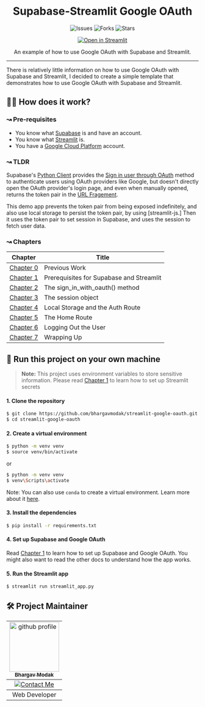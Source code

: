 <h1 align="center">Supabase-Streamlit Google OAuth</h1>
<p align="center">
  <img src="https://img.shields.io/github/issues/bhargavmodak/streamlit-google-oauth" alt="Issues">
  <img src="https://img.shields.io/github/forks/bhargavmodak/streamlit-google-oauth" alt="Forks">
  <img src="https://img.shields.io/github/stars/bhargavmodak/streamlit-google-oauth" alt="Stars">
</p>
<p align="center">
  <a href="https://bhargav-supa-stgouth-demo.streamlit.app/">
    <img src="https://static.streamlit.io/badges/streamlit_badge_black_white.svg" alt="Open in Streamlit">
  </a>
</p>
<p align="center">
An example of how to use Google OAuth with Supabase and Streamlit.
</p>
<hr style="height:2px;border-width:0;color:gray;background-color:gray">

There is relatively little information on how to use Google OAuth with Supabase and Streamlit, I decided to create a simple template that demonstrates how to use Google OAuth with Supabase and Streamlit.

## 🧑‍🔬 How does it work?

### ↝ Pre-requisites
   - You know what [Supabase](https://supabase.io/) is and have an account.
   - You know what [Streamlit](https://streamlit.io/) is.
   - You have a [Google Cloud Platform](https://console.cloud.google.com/) account.

### ↝ TLDR

Supabase's [Python Client](https://supabase.com/docs/reference/python/introduction) provides the [Sign in user through OAuth](https://supabase.com/docs/reference/python/auth-signinwithoauth) method to authenticate users using OAuth providers like Google, but doesn't directly open the OAuth provider's login page, and even when manually opened, returns the token pair in the [URL Fragement](https://developer.mozilla.org/en-US/docs/Web/API/URL/hash).

This demo app prevents the token pair from being exposed indefinitely, and also use local storage to persist the token pair, by using [streamlit-js.] Then it uses the token pair to set session in Supabase, and uses the session to fetch user data.

### ↝ Chapters

| Chapter                        | Title                                    |
| ------------------------------ | ---------------------------------------- |
| [Chapter 0](/docs/chapter0.md) | Previous Work                            |
| [Chapter 1](/docs/chapter1.md) | Prerequisites for Supabase and Streamlit |
| [Chapter 2](/docs/chapter2.md) | The sign_in_with_oauth() method          |
| [Chapter 3](/docs/chapter3.md) | The session object                       |
| [Chapter 4](/docs/chapter4.md) | Local Storage and the Auth Route         |
| [Chapter 5](/docs/chapter5.md) | The Home Route                           |
| [Chapter 6](/docs/chapter6.md) | Logging Out the User                     |
| [Chapter 7](/docs/chapter7.md) | Wrapping Up                              |


## 🚀 Run this project on your own machine

<!-- Create note -->
> **Note:** This project uses environment variables to store sensitive information. Please read [Chapter 1](/docs/chapter1.md) to learn how to set up Streamlit secrets

#### 1. Clone the repository

   ```bash
   $ git clone https://github.com/bhargavmodak/streamlit-google-oauth.git
   $ cd streamlit-google-oauth
   ```

#### 2. Create a virtual environment

   ```bash
   $ python -m venv venv
   $ source venv/bin/activate
   ```
   or
   ```bash
   $ python -m venv venv
   $ venv\Scripts\activate
   ```

   Note: You can also use `conda` to create a virtual environment. Learn more about it [here](https://docs.conda.io/projects/conda/en/latest/user-guide/tasks/manage-environments.html).

#### 3. Install the dependencies

   ```bash
   $ pip install -r requirements.txt
   ```

#### 4. Set up Supabase and Google OAuth

Read [Chapter 1](/docs/chapter1.md) to learn how to set up Supabase and Google OAuth.
You might also want to read the other docs to understand how the app works.

#### 5. Run the Streamlit app

   ```bash
   $ streamlit run streamlit_app.py
   ```
   
## 🛠️ Project Maintainer

<div align="center">
   <table>
      <tbody>
         <td align="center">
            <a href="https://github.com/bhargavmodak">
               <img alt="github profile" src="https://avatars.githubusercontent.com/u/82528318?v=4" width="130px;">
               <br>
               <sub><b> Bhargav Modak </b></sub>
            </a>
            <br>
         </td>
      </tbody>
      <tbody>
         <td align="center">
            <a href="mailto:bhargav0modak@gmail.com">
               <img src="https://img.shields.io/badge/-Contact%20Me-informational?style=flat&logo=gmail&logoColor=white&color=2bbc8a" alt="Contact Me">
            </a>
            <br>
         </td>
      </tbody>
      <tbody>
         <td align="center">
            Web Developer
         </td>
      </tbody>
   </table>
</div>
